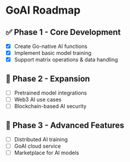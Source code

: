 # GoAI Roadmap

## ✅ Phase 1 - Core Development
- [x] Create Go-native AI functions
- [x] Implement basic model training
- [x] Support matrix operations & data handling

## 🔄 Phase 2 - Expansion
- [ ] Pretrained model integrations
- [ ] Web3 AI use cases
- [ ] Blockchain-based AI security

## 🚀 Phase 3 - Advanced Features
- [ ] Distributed AI training
- [ ] GoAI cloud service
- [ ] Marketplace for AI models
